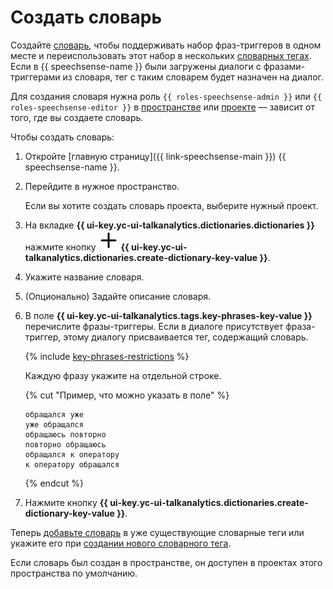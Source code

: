# Создать словарь

Создайте [словарь](../../concepts/dictionaries.md), чтобы поддерживать набор фраз-триггеров в одном месте и переиспользовать этот набор в нескольких [словарных тегах](../../concepts/tags.md#dictionary-tags). Если в {{ speechsense-name }} были загружены диалоги с фразами-триггерами из словаря, тег с таким словарем будет назначен на диалог.

Для создания словаря нужна роль `{{ roles-speechsense-admin }}` или `{{ roles-speechsense-editor }}` в [пространстве](../../concepts/resources-hierarchy.md#space) или [проекте](../../concepts/resources-hierarchy.md#project) — зависит от того, где вы создаете словарь.

Чтобы создать словарь:

1. Откройте [главную страницу]({{ link-speechsense-main }}) {{ speechsense-name }}.
1. Перейдите в нужное пространство.

   Если вы хотите создать словарь проекта, выберите нужный проект.

1. На вкладке **{{ ui-key.yc-ui-talkanalytics.dictionaries.dictionaries }}** нажмите кнопку ![icon](../../../_assets/console-icons/plus.svg) **{{ ui-key.yc-ui-talkanalytics.dictionaries.create-dictionary-key-value }}**.
1. Укажите название словаря.
1. (Опционально) Задайте описание словаря.
1. В поле **{{ ui-key.yc-ui-talkanalytics.tags.key-phrases-key-value }}** перечислите фразы-триггеры. Если в диалоге присутствует фраза-триггер, этому диалогу присваивается тег, содержащий словарь.

   {% include [key-phrases-restrictions](../../../_includes/speechsense/data/key-phrases-restrictions.md) %}

   Каждую фразу укажите на отдельной строке.

   {% cut "Пример, что можно указать в поле" %}

   ```text
   обращался уже
   уже обращался
   обращаюсь повторно
   повторно обращаюсь
   обращался к оператору
   к оператору обращался
   ```

   {% endcut %}

1. Нажмите кнопку **{{ ui-key.yc-ui-talkanalytics.dictionaries.create-dictionary-key-value }}**.

Теперь [добавьте словарь](add.md) в уже существующие словарные теги или укажите его при [создании нового словарного тега](../project/tag/create-dictionary-tag.md#new-tag).

Если словарь был создан в пространстве, он доступен в проектах этого пространства по умолчанию.

